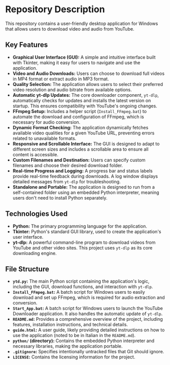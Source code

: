 # Repository Description

This repository contains a user-friendly desktop application for Windows that allows users to download video and audio from YouTube.

## Key Features

*   **Graphical User Interface (GUI):** A simple and intuitive interface built with Tkinter, making it easy for users to navigate and use the application.
*   **Video and Audio Downloads:** Users can choose to download full videos in MP4 format or extract audio in MP3 format.
*   **Quality Selection:** The application allows users to select their preferred video resolution and audio bitrate from available options.
*   **Automatic yt-dlp Updates:** The core downloader component, `yt-dlp`, automatically checks for updates and installs the latest version on startup. This ensures compatibility with YouTube's ongoing changes.
*   **FFmpeg Setup:** Includes a helper script (`Install_FFmpeg.bat`) to automate the download and configuration of FFmpeg, which is necessary for audio conversion.
*   **Dynamic Format Checking:** The application dynamically fetches available video qualities for a given YouTube URL, preventing errors related to unavailable formats.
*   **Responsive and Scrollable Interface:** The GUI is designed to adapt to different screen sizes and includes a scrollable area to ensure all content is accessible.
*   **Custom Filenames and Destination:** Users can specify custom filenames and choose their desired download folder.
*   **Real-time Progress and Logging:** A progress bar and status labels provide real-time feedback during downloads. A log window displays detailed messages from `yt-dlp` for troubleshooting.
*   **Standalone and Portable:** The application is designed to run from a self-contained folder using an embedded Python interpreter, meaning users don't need to install Python separately.

## Technologies Used

*   **Python:** The primary programming language for the application.
*   **Tkinter:** Python's standard GUI library, used to create the application's user interface.
*   **yt-dlp:** A powerful command-line program to download videos from YouTube and other video sites. This project uses `yt-dlp` as its core downloading engine.

## File Structure

*   **`ytd.py`:** The main Python script containing the application's logic, including the GUI, download functions, and interaction with `yt-dlp`.
*   **`Install_FFmpeg.bat`:** A batch script for Windows users to easily download and set up FFmpeg, which is required for audio extraction and conversion.
*   **`Start_App.bat`:** A batch script for Windows users to launch the YouTube Downloader application. It also handles the automatic update of `yt-dlp`.
*   **`README.md`:** Provides a comprehensive overview of the project, including features, installation instructions, and technical details.
*   **`guide.html`:** A user guide, likely providing detailed instructions on how to use the application (noted to be in Italian in the `README.md`).
*   **`python/` (directory):** Contains the embedded Python interpreter and necessary libraries, making the application portable.
*   **`.gitignore`:** Specifies intentionally untracked files that Git should ignore.
*   **`LICENSE`:** Contains the licensing information for the project.
